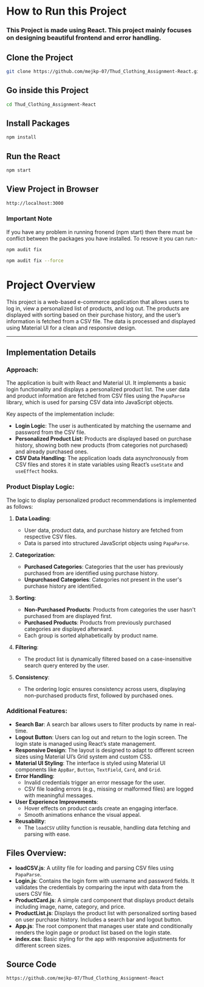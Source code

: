 
# How to Run this Project

### This Project is made using React. This project mainly focuses on designing beautiful frontend and error handling.


## Clone the Project
```bash
git clone https://github.com/mejkp-07/Thud_Clothing_Assignment-React.git
```
## Go inside this Project

```bash
cd Thud_Clothing_Assignment-React
```


 ## Install Packages

```bash
npm install
```
 
 ## Run the React

```bash
npm start
```
 ## View Project in Browser
```bash
http://localhost:3000
```
### Important Note

If you have any problem in running fronend (npm start) then there must be conflict between the packages you have installed. To resove it you can run:-
```bash
npm audit fix
```
```bash
npm audit fix --force
```

# Project Overview

This project is a web-based e-commerce application that allows users to log in, view a personalized list of products, and log out. The products are displayed with sorting based on their purchase history, and the user’s information is fetched from a CSV file. The data is processed and displayed using Material UI for a clean and responsive design.

---

## Implementation Details

### Approach:
The application is built with React and Material UI. It implements a basic login functionality and displays a personalized product list. The user data and product information are fetched from CSV files using the `PapaParse` library, which is used for parsing CSV data into JavaScript objects.

Key aspects of the implementation include:
- **Login Logic**: The user is authenticated by matching the username and password from the CSV file.
- **Personalized Product List**: Products are displayed based on purchase history, showing both new products (from categories not purchased) and already purchased ones.
- **CSV Data Handling**: The application loads data asynchronously from CSV files and stores it in state variables using React’s `useState` and `useEffect` hooks.

### Product Display Logic:
The logic to display personalized product recommendations is implemented as follows:
1. **Data Loading**:
   - User data, product data, and purchase history are fetched from respective CSV files.
   - Data is parsed into structured JavaScript objects using `PapaParse`.
   
2. **Categorization**:
   - **Purchased Categories**: Categories that the user has previously purchased from are identified using purchase history.
   - **Unpurchased Categories**: Categories not present in the user's purchase history are identified.

3. **Sorting**:
   - **Non-Purchased Products**: Products from categories the user hasn't purchased from are displayed first.
   - **Purchased Products**: Products from previously purchased categories are displayed afterward.
   - Each group is sorted alphabetically by product name.

4. **Filtering**:
   - The product list is dynamically filtered based on a case-insensitive search query entered by the user.

5. **Consistency**:
   - The ordering logic ensures consistency across users, displaying non-purchased products first, followed by purchased ones.

### Additional Features:
- **Search Bar**: A search bar allows users to filter products by name in real-time.
- **Logout Button**: Users can log out and return to the login screen. The login state is managed using React’s state management.
- **Responsive Design**: The layout is designed to adapt to different screen sizes using Material UI’s Grid system and custom CSS.
- **Material UI Styling**: The interface is styled using Material UI components like `AppBar`, `Button`, `TextField`, `Card`, and `Grid`.
- **Error Handling**:
   - Invalid credentials trigger an error message for the user.
   - CSV file loading errors (e.g., missing or malformed files) are logged with meaningful messages.
- **User Experience Improvements**:
   - Hover effects on product cards create an engaging interface.
   - Smooth animations enhance the visual appeal.
- **Reusability**:
   - The `loadCSV` utility function is reusable, handling data fetching and parsing with ease.



## Files Overview:

- **loadCSV.js**: A utility file for loading and parsing CSV files using `PapaParse`.
- **Login.js**: Contains the login form with username and password fields. It validates the credentials by comparing the input with data from the users CSV file.
- **ProductCard.js**: A simple card component that displays product details including image, name, category, and price.
- **ProductList.js**: Displays the product list with personalized sorting based on user purchase history. Includes a search bar and logout button.
- **App.js**: The root component that manages user state and conditionally renders the login page or product list based on the login state.
- **index.css**: Basic styling for the app with responsive adjustments for different screen sizes.

## Source Code
```bash
https://github.com/mejkp-07/Thud_Clothing_Assignment-React
```

